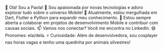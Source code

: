 👋 Olá! Sou a Paola!
👀 Sou apaixonada por novas tecnologias e adoro explorar tudo sobre o universo Mobile!
🌱 Atualmente, estou mergulhada em Dart, Flutter e Python para expandir meu conhecimento.
💞️ Estou sempre aberta a colaborar em projetos de desenvolvimento Mobile e contribuir com causas sociais.
📫 Vamos nos conectar? Você me encontra no LinkedIn.
😄 Pronomes: ela/dela.
⚡ Curiosidade: Além de desenvolvedora, sou cosplayer nas horas vagas e tenho uma quedinha por animais silvestres!
